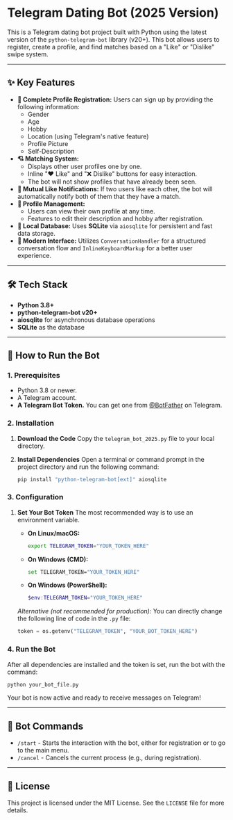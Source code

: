 # Telegram Dating Bot (2025 Version)

This is a Telegram dating bot project built with Python using the latest version of the `python-telegram-bot` library (v20+). This bot allows users to register, create a profile, and find matches based on a "Like" or "Dislike" swipe system.

---

## ✨ Key Features

-   **👤 Complete Profile Registration:** Users can sign up by providing the following information:
    -   Gender
    -   Age
    -   Hobby
    -   Location (using Telegram's native feature)
    -   Profile Picture
    -   Self-Description
-   **💘 Matching System:**
    -   Displays other user profiles one by one.
    -   Inline "❤️ Like" and "❌ Dislike" buttons for easy interaction.
    -   The bot will not show profiles that have already been seen.
-   **🎉 Mutual Like Notifications:** If two users like each other, the bot will automatically notify both of them that they have a match.
-   **📝 Profile Management:**
    -   Users can view their own profile at any time.
    -   Features to edit their description and hobby after registration.
-   **💾 Local Database:** Uses **SQLite** via `aiosqlite` for persistent and fast data storage.
-   **🤖 Modern Interface:** Utilizes `ConversationHandler` for a structured conversation flow and `InlineKeyboardMarkup` for a better user experience.

---

## 🛠️ Tech Stack

-   **Python 3.8+**
-   **python-telegram-bot v20+**
-   **aiosqlite** for asynchronous database operations
-   **SQLite** as the database

---

## 🚀 How to Run the Bot

### 1. Prerequisites

-   Python 3.8 or newer.
-   A Telegram account.
-   **A Telegram Bot Token.** You can get one from [@BotFather](https://t.me/BotFather) on Telegram.

### 2. Installation

1.  **Download the Code**
    Copy the `telegram_bot_2025.py` file to your local directory.

2.  **Install Dependencies**
    Open a terminal or command prompt in the project directory and run the following command:
    ```bash
    pip install "python-telegram-bot[ext]" aiosqlite
    ```

### 3. Configuration

1.  **Set Your Bot Token**
    The most recommended way is to use an environment variable.

    -   **On Linux/macOS:**
        ```bash
        export TELEGRAM_TOKEN="YOUR_TOKEN_HERE"
        ```
    -   **On Windows (CMD):**
        ```bash
        set TELEGRAM_TOKEN="YOUR_TOKEN_HERE"
        ```
    -   **On Windows (PowerShell):**
        ```powershell
        $env:TELEGRAM_TOKEN="YOUR_TOKEN_HERE"
        ```

    *Alternative (not recommended for production):* You can directly change the following line of code in the `.py` file:
    ```python
    token = os.getenv("TELEGRAM_TOKEN", "YOUR_BOT_TOKEN_HERE")
    ```

### 4. Run the Bot

After all dependencies are installed and the token is set, run the bot with the command:
```bash
python your_bot_file.py
```

Your bot is now active and ready to receive messages on Telegram!

---

## 🤖 Bot Commands

-   `/start` - Starts the interaction with the bot, either for registration or to go to the main menu.
-   `/cancel` - Cancels the current process (e.g., during registration).

---

## 📄 License

This project is licensed under the MIT License. See the `LICENSE` file for more details.
